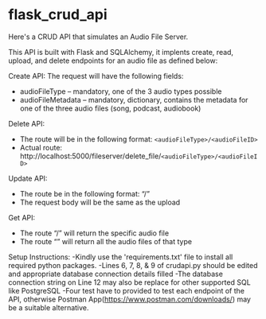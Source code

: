 # flask_crud_api

Here's a CRUD API that simulates an Audio File Server.

This API is built with Flask and SQLAlchemy, it implents create, read, upload, and delete endpoints for an audio file as defined below:

Create API:
The request will have the following fields:
- audioFileType – mandatory, one of the 3 audio types possible
- audioFileMetadata – mandatory, dictionary, contains the metadata for one of the three audio files (song, podcast, audiobook)

Delete API:
- The route will be in the following format: `<audioFileType>/<audioFileID>`
- Actual route: http://localhost:5000/fileserver/delete_file/`<audioFileType>/<audioFileID>`

Update API:
- The route be in the following format: “<audioFileType>/<audioFileID>”
- The request body will be the same as the upload

Get API:
- The route “<audioFileType>/<audioFileID>” will return the specific audio file
- The route “<audioFileType>” will return all the audio files of that type

Setup Instructions:
-Kindly use the 'requirements.txt' file to install all required python packages.
-Lines 6, 7, 8, & 9 of crudapi.py should be edited and appropriate database connection details filled
-The database connection string on Line 12 may also be replace for other supported SQL like PostgreSQL
-Four test have to provided to test each endpoint of the API, otherwise Postman App(https://www.postman.com/downloads/) may be a suitable alternative.

